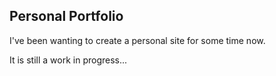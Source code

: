 ## Personal Portfolio

I've been wanting to create a personal site for some time now.

It is still a work in progress...





